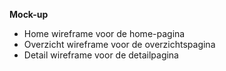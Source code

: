**Mock-up**
- Home wireframe voor de home-pagina
- Overzicht wireframe voor de overzichtspagina
- Detail wireframe voor de detailpagina